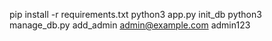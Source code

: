 pip install -r requirements.txt
python3 app.py init_db
python3 manage_db.py add_admin admin@example.com admin123
